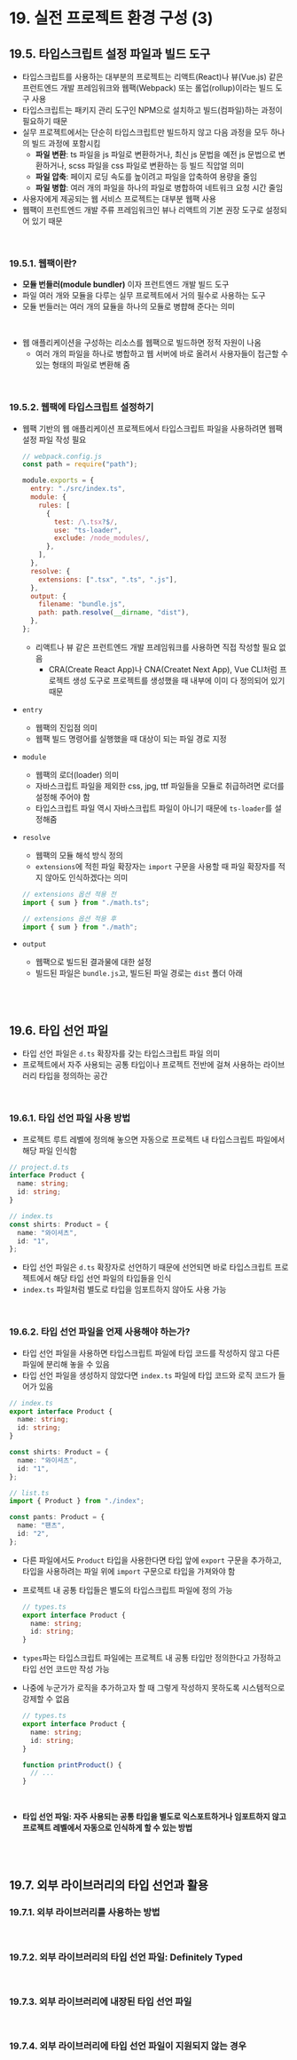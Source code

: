 # 19. 실전 프로젝트 환경 구성 (3)

## 19.5. 타입스크립트 설정 파일과 빌드 도구

- 타입스크립트를 사용하는 대부분의 프로젝트는 리액트(React)나 뷰(Vue.js) 같은 프런트엔드 개발 프레임워크와 웹팩(Webpack) 또는 롤업(rollup)이라는 빌드 도구 사용
- 타입스크립트는 패키지 관리 도구인 NPM으로 설치하고 빌드(컴파일)하는 과정이 필요하기 때문
- 실무 프로젝트에서는 단순히 타입스크립트만 빌드하지 않고 다음 과정을 모두 하나의 빌드 과정에 포함시킴
  - **파일 변환**: ts 파일을 js 파일로 변환하거나, 최신 js 문법을 예전 js 문법으로 변환하거나, scss 파일을 css 파일로 변환하는 등 빌드 직압얼 의미
  - **파일 압축**: 페이지 로딩 속도를 높이려고 파일을 압축하여 용량을 줄임
  - **파일 병합**: 여러 개의 파일을 하나의 파일로 병합하여 네트워크 요청 시간 줄임
- 사용자에게 제공되는 웹 서비스 프로젝트는 대부분 웹팩 사용
- 웹팩이 프런트엔드 개발 주류 프레임워크인 뷰나 리액트의 기본 권장 도구로 설정되어 있기 때문

<br>

### 19.5.1. 웹팩이란?

- **모듈 번들러(module bundler)** 이자 프런트엔드 개발 빌드 도구
- 파일 여러 개와 모듈을 다루는 실무 프로젝트에서 거의 필수로 사용하는 도구
- 모듈 번들러는 여러 개의 묘듈을 하나의 모듈로 병햡해 준다는 의미

<br>

- 웹 애플리케이션을 구성하는 리소스를 웹팩으로 빌드하면 정적 자원이 나옴
  - 여러 개의 파일을 하나로 병합하고 웹 서버에 바로 올려서 사용자들이 접근할 수 있는 형태의 파일로 변환해 줌

<br>

### 19.5.2. 웹팩에 타입스크립트 설정하기

- 웹팩 기반의 웹 애플리케이션 프로젝트에서 타입스크립트 파일을 사용하려면 웹팩 설정 파일 작성 필요

  ```javascript
  // webpack.config.js
  const path = require("path");

  module.exports = {
    entry: "./src/index.ts",
    module: {
      rules: [
        {
          test: /\.tsx?$/,
          use: "ts-loader",
          exclude: /node_modules/,
        },
      ],
    },
    resolve: {
      extensions: [".tsx", ".ts", ".js"],
    },
    output: {
      filename: "bundle.js",
      path: path.resolve(__dirname, "dist"),
    },
  };
  ```

  - 리액트나 뷰 같은 프런트엔드 개발 프레임워크를 사용하면 직접 작성할 필요 없음
    - CRA(Create React App)나 CNA(Createt Next App), Vue CLI처럼 프로젝트 생성 도구로 프로젝트를 생성했을 때 내부에 이미 다 정의되어 있기 때문

- `entry`
  - 웹팩의 진입점 의미
  - 웹팩 빌드 명령어를 실행했을 때 대상이 되는 파일 경로 지정
- `module`
  - 웹팩의 로더(loader) 의미
  - 자바스크립트 파일을 제외한 css, jpg, ttf 파일들을 모듈로 취급하려면 로더를 설정해 주어야 함
  - 타입스크립트 파일 역시 자바스크립트 파일이 아니기 때문에 `ts-loader`를 설정해줌
- `resolve`

  - 웹팩의 모듈 해석 방식 정의
  - `extensions`에 적힌 파일 확장자는 `import` 구문을 사용할 때 파일 확장자를 적지 않아도 인식하겠다는 의미

  ```typescript
  // extensions 옵션 적용 전
  import { sum } from "./math.ts";

  // extensions 옵션 적용 후
  import { sum } from "./math";
  ```

- `output`
  - 웹팩으로 빌드된 결과물에 대한 설정
  - 빌드된 파일은 `bundle.js`고, 빌드된 파일 경로는 `dist` 폴더 아래

<br><br>

## 19.6. 타입 선언 파일

- 타입 선언 파일은 `d.ts` 확장자를 갖는 타입스크립트 파일 의미
- 프로젝트에서 자주 사용되는 공통 타입이나 프로젝트 전반에 걸쳐 사용하는 라이브러리 타입을 정의하는 공간

<br>

### 19.6.1. 타입 선언 파일 사용 방법

- 프로젝트 루트 레벨에 정의해 놓으면 자동으로 프로젝트 내 타입스크립트 파일에서 해당 파일 인식함

```typescript
// project.d.ts
interface Product {
  name: string;
  id: string;
}

// index.ts
const shirts: Product = {
  name: "와이셔츠",
  id: "1",
};
```

- 타입 선언 파일은 `d.ts` 확장자로 선언하기 때문에 선언되면 바로 타입스크립트 프로젝트에서 해당 타입 선언 파일의 타입들을 인식
- `index.ts` 파일처럼 별도로 타입을 임포트하지 않아도 사용 가능

<br>

### 19.6.2. 타입 선언 파일을 언제 사용해야 하는가?

- 타입 선언 파일을 사용하면 타입스크립트 파일에 타입 코드를 작성하지 않고 다른 파일에 분리해 놓을 수 있음
- 타입 선언 파일을 생성하지 않았다면 `index.ts` 파일에 타입 코드와 로직 코드가 들어가 있음

```typescript
// index.ts
export interface Product {
  name: string;
  id: string;
}

const shirts: Product = {
  name: "와이셔츠",
  id: "1",
};

// list.ts
import { Product } from "./index";

const pants: Product = {
  name: "팬츠",
  id: "2",
};
```

- 다른 파일에서도 `Product` 타입을 사용한다면 타입 앞에 `export` 구문을 추가하고, 타입을 사용하려는 파일 위에 `import` 구문으로 타입을 가져와야 함
- 프로젝트 내 공통 타입들은 별도의 타입스크립트 파일에 정의 가능

  ```typescript
  // types.ts
  export interface Product {
    name: string;
    id: string;
  }
  ```

- `types`파는 타입스크립트 파일에는 프로젝트 내 공통 타입만 정의한다고 가정하고 타입 선언 코드만 작성 가능
- 나중에 누군가가 로직을 추가하고자 할 때 그렇게 작성하지 못하도록 시스템적으로 강제할 수 없음

  ```typescript
  // types.ts
  export interface Product {
    name: string;
    id: string;
  }

  function printProduct() {
    // ...
  }
  ```

<br>

- **타입 선언 파일: 자주 사용되는 공통 타입을 별도로 익스포트하거나 임포트하지 않고 프로젝트 레벨에서 자동으로 인식하게 할 수 있는 방법**


<br><br>

## 19.7. 외부 라이브러리의 타입 선언과 활용

### 19.7.1. 외부 라이브러리를 사용하는 방법

<br>

### 19.7.2. 외부 라이브러리의 타입 선언 파일: Definitely Typed

<br>

### 19.7.3. 외부 라이브러리에 내장된 타입 선언 파일

<br>

### 19.7.4. 외부 라이브러리에 타입 선언 파일이 지원되지 않는 경우
